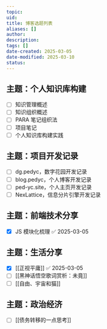 ```yaml
---
topic: 
uid: 
title: 博客选题列表
aliases: []
author: 
description: 
tags: []
date-created: 2025-03-05
date-modified: 2025-03-10
status: 
---
```


## 主题：个人知识库构建

- [ ] 知识管理概述
- [ ] 知识组织概述
- [ ] PARA 笔记组织法
- [ ] 项目笔记
- [ ] 个人知识库构建实践

## 主题：项目开发记录

- [ ] dg.pedyc，数字花园开发记录
- [ ] blog.pedyc，个人博客开发记录
- [ ] ped-yc.site，个人主页开发记录
- [ ] NexLattice，信息分片引擎开发记录

## 主题：前端技术分享

- [x] JS 模块化梳理 ✅ 2025-03-05

## 主题：生活分享

- [x] [[正视平庸]] ✅ 2025-03-05
- [ ] [[黑神话悟空歌词赏析：未竟]]
- [ ] [[自由、宇宙和猫]]

## 主题：政治经济

- [ ] [[债务转移的一点思考]]
